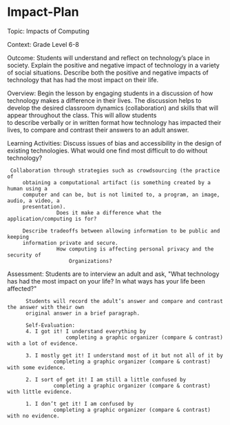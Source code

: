 # Impact-Plan
Topic: Impacts of Computing

Context: Grade Level 6-8

Outcome: Students will understand and reflect on technology’s place in society. Explain the 
         positive and negative impact of technology in a variety of social situations. Describe 
         both the positive and negative impacts of technology that has had the most impact on their life.

Overview:
	 Begin the lesson by engaging students in a discussion of how technology makes a 
         difference in their lives. The discussion helps to develop the desired classroom 
         dynamics (collaboration) and skills that will appear throughout the class. This will allow students  
         to describe verbally or in written format how technology has impacted their lives, to compare and 
         contrast their answers to an adult answer. 

Learning Activities: 
	 Discuss issues of bias and accessibility in the design of existing technologies. 
	  		What would one find most difficult to do without technology?

	 Collaboration through strategies such as crowdsourcing (the practice of 
         obtaining a computational artifact (is something created by a human using a 
         computer and can be, but is not limited to, a program, an image, audio, a video, a 
         presentation). 
	                Does it make a difference what the application/computing is for?

         Describe tradeoffs between allowing information to be public and keeping 
         information private and secure. 
	                How computing is affecting personal privacy and the security of 
                        Organizations?

Assessment:
	  Students are to interview an adult and ask, "What technology has had the most impact on your 
          life? In what ways has your life been affected?" 

          Students will record the adult’s answer and compare and contrast the answer with their own 
          original answer in a brief paragraph.
	
          Self-Evaluation:
          4. I got it! I understand everything by
                       completing a graphic organizer (compare & contrast) with a lot of evidence. 

          3. I mostly get it! I understand most of it but not all of it by 
	               completing a graphic organizer (compare & contrast) with some evidence. 

          2. I sort of get it! I am still a little confused by
	               completing a graphic organizer (compare & contrast) with little evidence. 

          1. I don’t get it! I am confused by
	               completing a graphic organizer (compare & contrast) with no evidence. 
